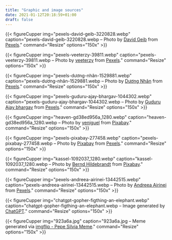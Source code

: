 ```yaml
---
title: "Graphic and image sources"
date: 2021-01-12T20:18:59+01:00
draft: false
---
```


<div class="img-sources">

{{< figureCupper
img="pexels-david-geib-3220828.webp" 
caption="pexels-david-geib-3220828.webp – Photo by [David Geib](https://www.pexels.com/@david-geib-1265112) from [Pexels](https://www.pexels.com/photo/road-near-sea-3220828/)." 
command="Resize" 
options="150x" >}}

{{< figureCupper
img="pexels-veeterzy-39811.webp" 
caption="pexels-veeterzy-39811.webp – Photo by [veeterzy](https://www.pexels.com/@veeterzy) from [Pexels](https://www.pexels.com/photo/road-between-pine-trees-39811/)." 
command="Resize" 
options="150x" >}}

{{< figureCupper
img="pexels-dương-nhân-1529881.webp" 
caption="pexels-dương-nhân-1529881.webp – Photo by [Dương Nhân](https://www.pexels.com/@d-ng-nhan-324384) from [Pexels](https://www.pexels.com/photo/grayscale-photography-of-trees-1529881/)." 
command="Resize" 
options="150x" >}}

{{< figureCupper
img="pexels-guduru-ajay-bhargav-1044302.webp" 
caption="pexels-guduru-ajay-bhargav-1044302.webp – Photo by [Guduru Ajay bhargav](https://www.pexels.com/@ajaybhargavguduru) from [Pexels](https://www.pexels.com/photo/multi-floor-stairs-grayscale-photo-1044302/)." 
command="Resize" 
options="150x" >}}

{{< figureCupper
img="heaven-gd38ed956a_1280.webp" 
caption="heaven-gd38ed956a_1280.webp – Photo by [yeniguel](https://pixabay.com/users/yeniguel-43296) from [Pixabay](https://pixabay.com/photos/heaven-sun-water-sunset-tree-648023/)." 
command="Resize" 
options="150x" >}}

{{< figureCupper
img="pexels-pixabay-277458.webp" 
caption="pexels-pixabay-277458.webp – Photo by [Pixabay](https://www.pexels.com/de-de/@pixabay) from [Pexels](https://www.pexels.com/de-de/foto/graustufenfotografie-der-uhr-nahe-baumen-277458)." 
command="Resize" 
options="150x" >}}

{{< figureCupper
img="kassel-1092037_1280.webp" 
caption="kassel-1092037_1280.webp – Photo by [Bernd Hildebrandt](https://pixabay.com/de/users/barni1-773830) from [Pixabay](https://pixabay.com/de/photos/kassel-nebel-bergpark-wilhelmsh%C3%B6he-1092037/)." 
command="Resize" 
options="150x" >}}

{{< figureCupper
img="pexels-andreea-airinei-13442515.webp"
caption="pexels-andreea-airinei-13442515.webp – Photo by [Andreea Airinei](https://www.pexels.com/@andreea-airinei-127737174/) from [Pexels](https://www.pexels.com/photo/close-up-shot-of-a-mossy-tree-trunk-13442515/)."
command="Resize"
options="150x" >}}

{{< figureCupper
img="chatgpt-gopher-figthing-an-elephant.webp"
caption="chatgpt-gopher-figthing-an-elephant.webp – Image generated by [ChatGPT](https://chat.openai.com)."
command="Resize"
options="150x" >}}

{{< figureCupper
img="923a6a.jpg"
caption="923a6a.jpg – Meme generated via [imgflip - Pepe Silvia Meme](https://imgflip.com/memetemplate/74331809/Pepe-Silvia)."
command="Resize"
options="150x" >}}

</div>
